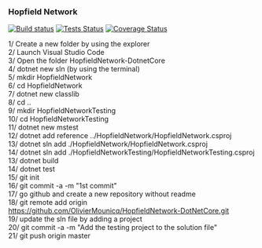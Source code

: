 ### Hopfield Network

[![Build status](https://ci.appveyor.com/api/projects/status/ffq8cv5lwpon71ul?svg=true)](https://ci.appveyor.com/project/OlivierMounicq/HopfieldNetwork-DotNetCore) 
[![Tests Status](https://img.shields.io/appveyor/tests/OlivierMounicq/HopfieldNetwork-DotNetCore.svg?logo=appveyor)](https://ci.appveyor.com/project/OlivierMounicq/HopfieldNetwork-DotNetCore/build/tests) 
[![Coverage Status](https://coveralls.io/repos/github/OlivierMounicq/HopfieldNetwork-DotNetCore/badge.svg?branch=master)](https://coveralls.io/github/OlivierMounicq/HopfieldNetwork-DotNetCore?branch=master)

1/  Create a new folder by using the explorer  
2/  Launch Visual Studio Code  
3/  Open the folder HopfieldNetwork-DotnetCore  
4/  dotnet new sln (by using the terminal)  
5/  mkdir HopfieldNetwork  
6/  cd HopfieldNetwork  
7/  dotnet new classlib  
8/  cd ..  
9/  mkdir HopfieldNetworkTesting  
10/ cd HopfieldNetworkTesting  
11/ dotnet new mstest  
12/ dotnet add reference ../HopfieldNetwork/HopfieldNetwork.csproj  
13/	dotnet sln add ./HopfieldNetwork/HopfieldNetwork.csproj  
14/ dotnet sln add ./HopfieldNetworkTesting/HopfieldNetworkTesting.csproj	  
13/ dotnet build  
14/ dotnet test    
15/ git init  
16/ git commit -a -m "1st commit"  
17/ go github and create a new repository without readme   
18/ git remote add origin https://github.com/OlivierMounicq/HopfieldNetwork-DotNetCore.git  
19/ update the sln file by adding a project  		
20/ git commit -a -m "Add the testing project to the solution file"  
21/ git push origin master  
